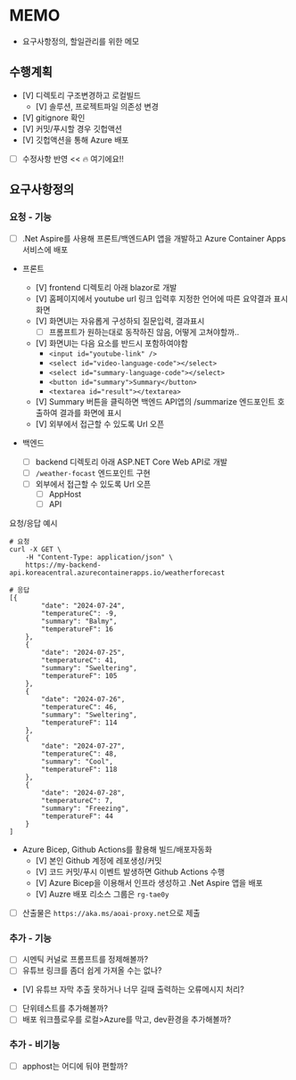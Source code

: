 # MEMO
- 요구사항정의, 할일관리를 위한 메모

## 수행계획
- [V] 디렉토리 구조변경하고 로컬빌드
  - [V] 솔루션, 프로젝트파일 의존성 변경
- [V] gitignore 확인
- [V] 커밋/푸시할 경우 깃헙액션
- [V] 깃헙액션을 통해 Azure 배포
- [ ] 수정사항 반영 << 🔥 여기에요!!



## 요구사항정의
  
### 요청 - 기능
- [ ] .Net Aspire를 사용해 프론트/백엔드API 앱을 개발하고 Azure Container Apps 서비스에 배포

- 프론트
  - [V] frontend 디렉토리 아래 blazor로 개발
  - [V] 홈페이지에서 youtube url 링크 입력후 지정한 언어에 따른 요약결과 표시화면
  - [V] 화면UI는 자유롭게 구성하되 질문입력, 결과표시
    - [ ] 프롬프트가 원하는대로 동작하진 않음, 어떻게 고쳐야할까..
  - [V] 화면UI는 다음 요소를 반드시 포함하여야함
    - `<input id="youtube-link" />`
    - `<select id="video-language-code"></select>`
    - `<select id="summary-language-code"></select>`
    - `<button id="summary">Summary</button>`
    - `<textarea id="result"></textarea>`
  - [V] Summary 버튼을 클릭하면 백엔드 API앱의 /summarize 엔드포인트 호출하여 결과를 화면에 표시
  - [V] 외부에서 접근할 수 있도록 Url 오픈

- 백엔드
  - [ ] backend 디렉토리 아래 ASP.NET Core Web API로 개발
  - [ ] `/weather-focast` 엔드포인트 구현
  - [ ] 외부에서 접근할 수 있도록 Url 오픈
    - [ ] AppHost
    - [ ] API

요청/응답 예시
```shell
# 요청
curl -X GET \
    -H "Content-Type: application/json" \
    https://my-backend-api.koreacentral.azurecontainerapps.io/weatherforecast
  
# 응답
[{
        "date": "2024-07-24",
        "temperatureC": -9,
        "summary": "Balmy",
        "temperatureF": 16
    },
    {
        "date": "2024-07-25",
        "temperatureC": 41,
        "summary": "Sweltering",
        "temperatureF": 105
    },
    {
        "date": "2024-07-26",
        "temperatureC": 46,
        "summary": "Sweltering",
        "temperatureF": 114
    },
    {
        "date": "2024-07-27",
        "temperatureC": 48,
        "summary": "Cool",
        "temperatureF": 118
    },
    {
        "date": "2024-07-28",
        "temperatureC": 7,
        "summary": "Freezing",
        "temperatureF": 44
    }
]
```

- Azure Bicep, Github Actions를 활용해 빌드/배포자동화
  - [V] 본인 Github 계정에 레포생성/커밋
  - [V] 코드 커밋/푸시 이벤트 발생하면 Github Actions 수행
  - [V] Azure Bicep을 이용해서 인프라 생성하고 .Net Aspire 앱을 배포
  - [V] Auzre 배포 리소스 그룹은 `rg-tae0y`
  
- [ ] 산출물은 `https://aka.ms/aoai-proxy.net`으로 제출
  
  
### 추가 - 기능
- [ ] 시멘틱 커널로 프롬프트를 정제해볼까?
- [ ] 유튜브 링크를 좀더 쉽게 가져올 수는 없나?
- [V] 유튜브 자막 추출 못하거나 너무 길때 출력하는 오류메시지 처리?
- [ ] 단위테스트를 추가해볼까?  
- [ ] 배포 워크플로우를 로컬>Azure를 막고, dev환경을 추가해볼까?

### 추가 - 비기능
- [ ] apphost는 어디에 둬야 편할까? 